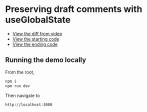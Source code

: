 # Preserving draft comments with useGlobalState

- [View the diff from video](https://github.com/builduilabs/2023-01-16-use-global-state/commit/bdd0b903749e91eed18b38ade98d0952f4330f75)
- [View the starting code](./__begin.js)
- [View the ending code](./__end.js)

## Running the demo locally

From the root,

```sh
npm i
npm run dev
```

Then navigate to

```
http://localhost:3000
```

